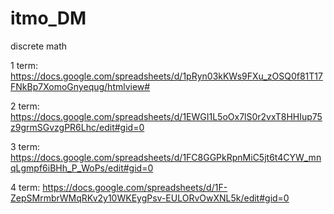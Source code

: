 # itmo_DM
discrete math

1 term: 
https://docs.google.com/spreadsheets/d/1pRyn03kKWs9FXu_zOSQ0f81T17FNkBp7XomoGnyequg/htmlview#

2 term:
https://docs.google.com/spreadsheets/d/1EWGI1L5oOx7lS0r2vxT8HHIup75z9grmSGvzgPR6Lhc/edit#gid=0

3 term:
https://docs.google.com/spreadsheets/d/1FC8GGPkRpnMiC5jt6t4CYW_mnqLgmpf6iBHh_P_WoPs/edit#gid=0

4 term:
https://docs.google.com/spreadsheets/d/1F-ZepSMrmbrWMqRKv2y10WKEygPsv-EULORvOwXNL5k/edit#gid=0
